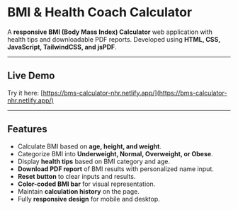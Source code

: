 # BMI & Health Coach Calculator

A **responsive BMI (Body Mass Index) Calculator** web application with health tips and downloadable PDF reports. Developed using **HTML, CSS, JavaScript, TailwindCSS, and jsPDF**.

---

## Live Demo

Try it here: [https://bms-calculator-nhr.netlify.app/](https://bms-calculator-nhr.netlify.app/)

---

## Features

- Calculate BMI based on **age, height, and weight**.
- Categorize BMI into **Underweight, Normal, Overweight, or Obese**.
- Display **health tips** based on BMI category and age.
- **Download PDF report** of BMI results with personalized name input.
- **Reset button** to clear inputs and results.
- **Color-coded BMI bar** for visual representation.
- Maintain **calculation history** on the page.
- Fully **responsive design** for mobile and desktop.
